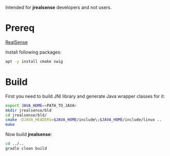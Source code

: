 Intended for **jrealsense** developers and not users.

# Prereq

[RealSense](https://github.com/IntelRealSense/librealsense/blob/master/doc/distribution_linux.md)

Install following packages:

```bash
apt -y install cmake swig
```

# Build

First you need to build JNI library and generate Java wrapper classes for it:

```bash
export JAVA_HOME=<PATH_TO_JAVA>
mkdir jrealsense/bld
cd jrealsense/bld/
cmake -DJAVA_HEADERS=$JAVA_HOME/include\;$JAVA_HOME/include/linux ..
make
```

Now build **jrealsense**:


```bash
cd ../..
gradle clean build
```
